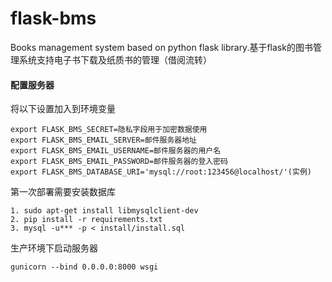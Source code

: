 # flask-bms
Books management system based on python flask library.基于flask的图书管理系统支持电子书下载及纸质书的管理（借阅流转）

#### 配置服务器

将以下设置加入到环境变量
```
export FLASK_BMS_SECRET=隐私字段用于加密数据使用
export FLASK_BMS_EMAIL_SERVER=邮件服务器地址
export FLASK_BMS_EMAIL_USERNAME=邮件服务器的用户名
export FLASK_BMS_EMAIL_PASSWORD=邮件服务器的登入密码
export FLASK_BMS_DATABASE_URI='mysql://root:123456@localhost/'(实例)
```

第一次部署需要安装数据库

```
1. sudo apt-get install libmysqlclient-dev
2. pip install -r requirements.txt
3. mysql -u*** -p < install/install.sql
```


生产环境下启动服务器
```
gunicorn --bind 0.0.0.0:8000 wsgi
```
